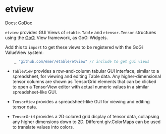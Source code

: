 # etview

Docs: [GoDoc](https://pkg.go.dev/github.com/emer/etable/etview)

`etview` provides GUI Views of `etable.Table` and `etensor.Tensor` structures using the [GoGi](https://github.com/goki/gi) View framework, as GoGi Widgets.

Add this to `import` to get these views to be registered with the GoGi ValueView system:

```Go
	_ "github.com/emer/etable/etview" // include to get gui views
```

* `TableView` provides a row-and-column tabular GUI interface, similar to a spreadsheet, for viewing and editing Table data.  Any higher-dimensional tensor columns are shown as TensorGrid elements that can be clicked to open a TensorView editor with actual numeric values in a similar spreadsheet-like GUI.

* `TensorView` provides a spreadsheet-like GUI for viewing and editing tensor data.

* `TensorGrid` provides a 2D colored grid display of tensor data, collapsing any higher dimensions down to 2D.  Different giv.ColorMaps can be used to translate values into colors.

